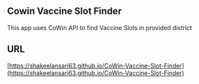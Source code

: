## Cowin Vaccine Slot Finder
This app uses CoWin API to find Vaccine Slots in provided district

## URL
[https://shakeelansari63.github.io/CoWin-Vaccine-Slot-Finder](https://shakeelansari63.github.io/CoWin-Vaccine-Slot-Finder)